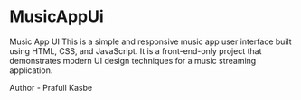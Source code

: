 # MusicAppUi

Music App UI This is a simple and responsive music app user 
interface built using HTML, CSS, and JavaScript. It is a front-end-only project that 
demonstrates modern UI design techniques for a music streaming application.

Author - Prafull Kasbe
